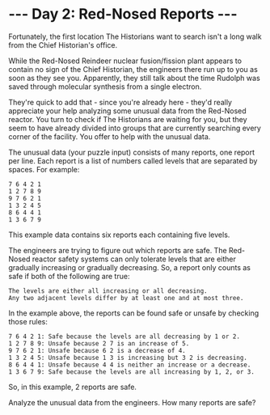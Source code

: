 # --- Day 2: Red-Nosed Reports ---

Fortunately, the first location The Historians want to search isn't a long walk from the Chief Historian's office.

While the Red-Nosed Reindeer nuclear fusion/fission plant appears to contain no sign of the Chief Historian, the engineers there run up to you as soon as they see you. Apparently, they still talk about the time Rudolph was saved through molecular synthesis from a single electron.

They're quick to add that - since you're already here - they'd really appreciate your help analyzing some unusual data from the Red-Nosed reactor. You turn to check if The Historians are waiting for you, but they seem to have already divided into groups that are currently searching every corner of the facility. You offer to help with the unusual data.

The unusual data (your puzzle input) consists of many reports, one report per line. Each report is a list of numbers called levels that are separated by spaces. For example:
```
7 6 4 2 1
1 2 7 8 9
9 7 6 2 1
1 3 2 4 5
8 6 4 4 1
1 3 6 7 9
```

This example data contains six reports each containing five levels.

The engineers are trying to figure out which reports are safe. The Red-Nosed reactor safety systems can only tolerate levels that are either gradually increasing or gradually decreasing. So, a report only counts as safe if both of the following are true:

    The levels are either all increasing or all decreasing.
    Any two adjacent levels differ by at least one and at most three.

In the example above, the reports can be found safe or unsafe by checking those rules:

    7 6 4 2 1: Safe because the levels are all decreasing by 1 or 2.
    1 2 7 8 9: Unsafe because 2 7 is an increase of 5.
    9 7 6 2 1: Unsafe because 6 2 is a decrease of 4.
    1 3 2 4 5: Unsafe because 1 3 is increasing but 3 2 is decreasing.
    8 6 4 4 1: Unsafe because 4 4 is neither an increase or a decrease.
    1 3 6 7 9: Safe because the levels are all increasing by 1, 2, or 3.

So, in this example, 2 reports are safe.

Analyze the unusual data from the engineers. How many reports are safe?
